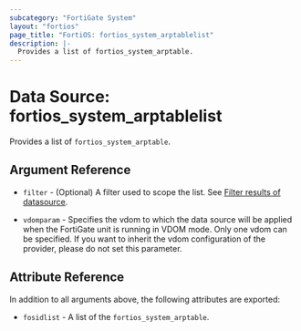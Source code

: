 ```yaml
---
subcategory: "FortiGate System"
layout: "fortios"
page_title: "FortiOS: fortios_system_arptablelist"
description: |-
  Provides a list of fortios_system_arptable.
---
```


# Data Source: fortios_system_arptablelist
Provides a list of `fortios_system_arptable`.

## Argument Reference

* `filter` - (Optional) A filter used to scope the list. See [Filter results of datasource](https://registry.terraform.io/providers/poroping/fortios/latest/docs/guides/fgt_filter).

* `vdomparam` - Specifies the vdom to which the data source will be applied when the FortiGate unit is running in VDOM mode. Only one vdom can be specified. If you want to inherit the vdom configuration of the provider, please do not set this parameter.

## Attribute Reference

In addition to all arguments above, the following attributes are exported:

* `fosidlist` -  A list of the `fortios_system_arptable`.

